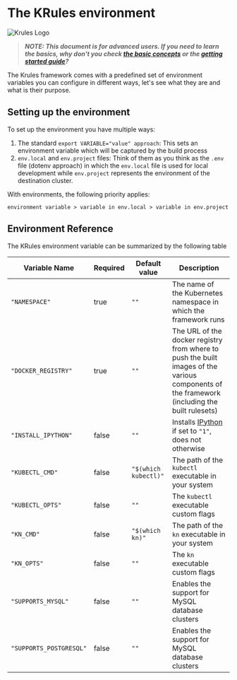 # The KRules environment

![Krules Logo](https://github.com/airspot-dev/krules/blob/feature/docs/.support/krules_ext_logo.png)

> ***NOTE: This document is for advanced users. If you need to learn the basics, why don't you check [the basic concepts](./concepts) or the [getting started guide](./getting-started)?***

The Krules framework comes with a predefined set of environment variables you can configure in different ways, let's see what they are and what is their purpose.

## Setting up the environment

To set up the environment you have multiple ways:

1. The standard `export VARIABLE="value" approach`: This sets an environment variable which will be captured by the build process
2. `env.local` and `env.project` files:
  Think of them as you think as the `.env` file (dotenv approach) in which the `env.local` file is used for local development while `env.project` represents the environment of the destination cluster. 

With environments, the following priority applies:

```
environment variable > variable in env.local > variable in env.project
```

## Environment Reference

The KRules environment variable can be summarized by the following table

| Variable Name            | Required | Default value        | Description 
|--------------------------|----------|----------------------|--------------------
| `"NAMESPACE"`            | true     | `""`                 | The name of the Kubernetes namespace in which the framework runs 
| `"DOCKER_REGISTRY"`      | true     | `""`                 | The URL of the docker registry from where to push the built images of the various components of the framework (including the built rulesets)
| `"INSTALL_IPYTHON"`      | false    | `""`                 | Installs [IPython](https://ipython.org) if set to `"1"`, does not otherwise
| `"KUBECTL_CMD"`          | false    | `"$(which kubectl)"` | The path of the `kubectl` executable in your system
| `"KUBECTL_OPTS"`         | false    | `""`                 | The `kubectl` executable custom flags
| `"KN_CMD"`               | false    | `"$(which kn)"`      | The path of the `kn` executable in your system
| `"KN_OPTS"`              | false    | `""`                 | The `kn` executable custom flags
| `"SUPPORTS_MYSQL"`       | false    | `""`                 | Enables the support for MySQL database clusters
| `"SUPPORTS_POSTGRESQL"`  | false    | `""`                 | Enables the support for MySQL database clusters